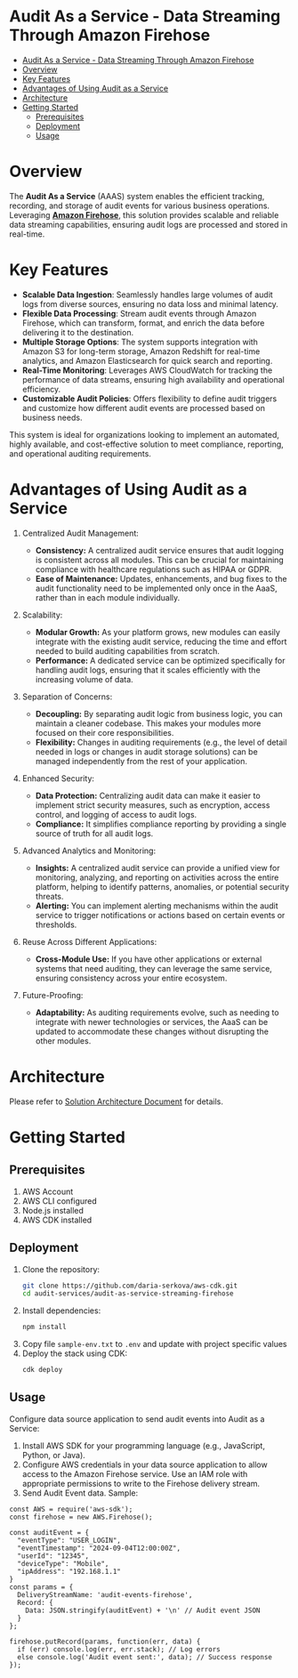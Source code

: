 # Audit As a Service - Data Streaming Through Amazon Firehose

- [Audit As a Service - Data Streaming Through Amazon Firehose](#audit-as-a-service---data-streaming-through-amazon-firehose)
- [Overview](#overview)
- [Key Features](#key-features)
- [Advantages of Using Audit as a Service](#advantages-of-using-audit-as-a-service)
- [Architecture](#architecture)
- [Getting Started](#getting-started)
  - [Prerequisites](#prerequisites)
  - [Deployment](#deployment)
  - [Usage](#usage)

# Overview

The **Audit As a Service** (AAAS) system enables the efficient tracking, recording, and storage of audit events for various business operations. Leveraging [**Amazon Firehose**](https://aws.amazon.com/firehose/), this solution provides scalable and reliable data streaming capabilities, ensuring audit logs are processed and stored in real-time.

# Key Features
- **Scalable Data Ingestion**: Seamlessly handles large volumes of audit logs from diverse sources, ensuring no data loss and minimal latency.
- **Flexible Data Processing**: Stream audit events through Amazon Firehose, which can transform, format, and enrich the data before delivering it to the destination.
- **Multiple Storage Options**: The system supports integration with Amazon S3 for long-term storage, Amazon Redshift for real-time analytics, and Amazon Elasticsearch for quick search and reporting.
- **Real-Time Monitoring**: Leverages AWS CloudWatch for tracking the performance of data streams, ensuring high availability and operational efficiency.
- **Customizable Audit Policies**: Offers flexibility to define audit triggers and customize how different audit events are processed based on business needs.

This system is ideal for organizations looking to implement an automated, highly available, and cost-effective solution to meet compliance, reporting, and operational auditing requirements.

# Advantages of Using Audit as a Service

1. Centralized Audit Management:
    - **Consistency:** A centralized audit service ensures that audit logging is consistent across all modules. This can be crucial for maintaining compliance with healthcare regulations such as HIPAA or GDPR.
    - **Ease of Maintenance:** Updates, enhancements, and bug fixes to the audit functionality need to be implemented only once in the AaaS, rather than in each module individually.

2. Scalability:

    - **Modular Growth:** As your platform grows, new modules can easily integrate with the existing audit service, reducing the time and effort needed to build auditing capabilities from scratch.
    - **Performance:** A dedicated service can be optimized specifically for handling audit logs, ensuring that it scales efficiently with the increasing volume of data.

3. Separation of Concerns:

    - **Decoupling:** By separating audit logic from business logic, you can maintain a cleaner codebase. This makes your modules more focused on their core responsibilities.
    - **Flexibility:** Changes in auditing requirements (e.g., the level of detail needed in logs or changes in audit storage solutions) can be managed independently from the rest of your application.

4. Enhanced Security:

    - **Data Protection:** Centralizing audit data can make it easier to implement strict security measures, such as encryption, access control, and logging of access to audit logs.
    - **Compliance:** It simplifies compliance reporting by providing a single source of truth for all audit logs.

5. Advanced Analytics and Monitoring:

    - **Insights:** A centralized audit service can provide a unified view for monitoring, analyzing, and reporting on activities across the entire platform, helping to identify patterns, anomalies, or potential security threats.
    - **Alerting:** You can implement alerting mechanisms within the audit service to trigger notifications or actions based on certain events or thresholds.

6. Reuse Across Different Applications:

    - **Cross-Module Use:** If you have other applications or external systems that need auditing, they can leverage the same service, ensuring consistency across your entire ecosystem.

7. Future-Proofing:

    - **Adaptability:** As auditing requirements evolve, such as needing to integrate with newer technologies or services, the AaaS can be updated to accommodate these changes without disrupting the other modules.

# Architecture

Please refer to [Solution Architecture Document](./architecture/) for details.


# Getting Started

## Prerequisites
1. AWS Account
2. AWS CLI configured
3. Node.js installed
4. AWS CDK installed

## Deployment
1. Clone the repository:
     ```sh
     git clone https://github.com/daria-serkova/aws-cdk.git
     cd audit-services/audit-as-service-streaming-firehose
     ```
2. Install dependencies:
     ```sh
     npm install
     ```
3. Copy file `sample-env.txt` to `.env` and update with project specific values
4. Deploy the stack using CDK:
     ```sh
     cdk deploy
     ```

## Usage

Configure data source application to send audit events into Audit as a Service:

1. Install AWS SDK for your programming language (e.g., JavaScript, Python, or Java).
2. Configure AWS credentials in your data source application to allow access to the Amazon Firehose service. Use an IAM role with appropriate permissions to write to the Firehose delivery stream.
3. Send Audit Event data. Sample:

```
const AWS = require('aws-sdk');
const firehose = new AWS.Firehose();

const auditEvent = {
  "eventType": "USER_LOGIN",
  "eventTimestamp": "2024-09-04T12:00:00Z",
  "userId": "12345",
  "deviceType": "Mobile",
  "ipAddress": "192.168.1.1"
}
const params = {
  DeliveryStreamName: 'audit-events-firehose',
  Record: {
    Data: JSON.stringify(auditEvent) + '\n' // Audit event JSON
  }
};

firehose.putRecord(params, function(err, data) {
  if (err) console.log(err, err.stack); // Log errors
  else console.log('Audit event sent:', data); // Success response
});

```